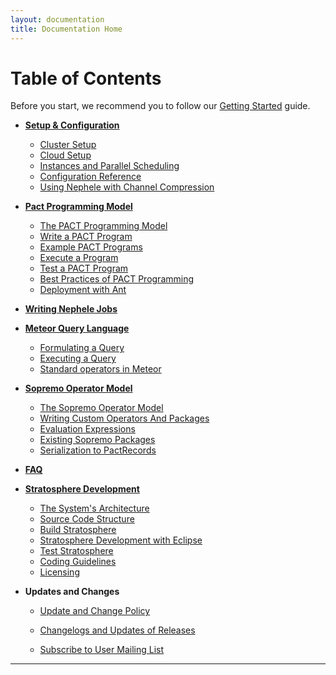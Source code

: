 ```yaml
---
layout: documentation
title: Documentation Home
---
```


# Table of Contents

Before you start, we recommend you to follow our [Getting Started](gettingstarted.html) guide. 


-   **[Setup &  Configuration](setupandconfig.html "wiki:setupandconfig")**
    -   [Cluster
        Setup](clustersetup.html "wiki:clustersetup")
    -   [Cloud
        Setup](cloudsetup.html "wiki:cloudsetup")
    -   [Instances and Parallel
        Scheduling](instancesandscheduling.html "wiki:instancesandscheduling")
    -   [Configuration
        Reference](configreference.html "wiki:configreference")
    -   [Using Nephele with Channel
        Compression](nephelecompression.html "wiki:nephelecompression")

-   **[Pact Programming  Model](pactprogrammingmodel.html "wiki:pactprogrammingmodel")**
    -   [The PACT Programming
        Model](pactpm.html "wiki:pactpm")
    -   [Write a PACT
        Program](writepactprogram.html "wiki:writepactprogram")
    -   [Example PACT
        Programs](pactexamples.html "wiki:pactexamples")
    -   [Execute a
        Program](executepactprogram.html "wiki:executepactprogram")
    -   [Test a PACT
        Program](testpactprogram.html "wiki:testpactprogram")
    -   [Best Practices of PACT
        Programming](advancedpactprogramming.html "wiki:advancedpactprogramming")
    -   [Deployment with
        Ant](antdeployment.html "wiki:antdeployment")

-   **[Writing Nephele
    Jobs](writingnehelejobs.html "wiki:writingnehelejobs")**

-   **[Meteor Query
    Language](meteorql.html "wiki:meteorql")**
    -   [Formulating a
        Query](meteorquery.html "wiki:meteorquery")
    -   [Executing a
        Query](meteorexecution.html "wiki:meteorexecution")
    -   [Standard operators in
        Meteor](meteorbaseoperators.html "wiki:meteorbaseoperators")

-   **[Sopremo Operator
    Model](sopremoopmod.html "wiki:sopremoopmod")**
    -   [The Sopremo Operator
        Model](sopremoom.html "wiki:sopremoom")
    -   [Writing Custom Operators And
        Packages](sopremooperators "wiki:sopremooperators")
    -   [Evaluation
        Expressions](sopremoexpressions.html "wiki:sopremoexpressions")
    -   [Existing Sopremo
        Packages](sopremopackages.html "wiki:sopremopackages")
    -   [Serialization to
        PactRecords](sopremoserialization.html "wiki:sopremoserialization")

-   **[FAQ](faq.html "wiki:faq")**

-   **[Stratosphere
    Development](stratospheredev.html "wiki:stratospheredev")**
    -   [The System's
        Architecture](systemarchitecture.html "wiki:systemarchitecture")
    -   [Source Code
        Structure](sourcecodestructure.html "wiki:sourcecodestructure")
    -   [Build
        Stratosphere](buildthesystem.html "wiki:buildthesystem")
    -   [Stratosphere Development with
        Eclipse](eclipseimport.html "wiki:eclipseimport")
    -   [Test
        Stratosphere](testthesystem.html "wiki:testthesystem")
    -   [Coding
        Guidelines](codingguidelines.html "wiki:codingguidelines")
    -   [Licensing](licensing.html "wiki:licensing")

-   **Updates and Changes**
    -   [Update and Change
        Policy](updatechangepolicy.html "wiki:updatechangepolicy")
    -   [Changelogs and Updates of
        Releases](changelogs.html "wiki:changelogs")

    -   [Subscribe to User Mailing
        List](https://lists.tu-berlin.de/mailman/listinfo/stratosphere-users "https://lists.tu-berlin.de/mailman/listinfo/stratosphere-users")

* * * * *
